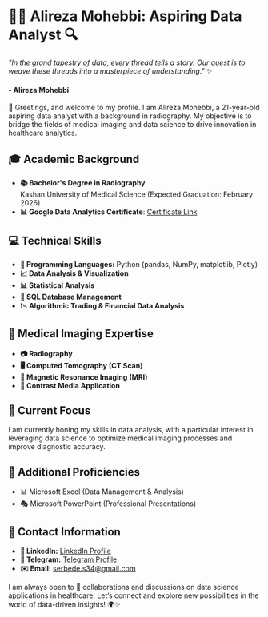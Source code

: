 # 🧙‍♂️ Alireza Mohebbi: Aspiring Data Analyst 🔍

*"In the grand tapestry of data, every thread tells a story. Our quest is to weave these threads into a masterpiece of understanding."* ✨  
#### - Alireza Mohebbi


👋 Greetings, and welcome to my profile. I am Alireza Mohebbi, a 21-year-old aspiring data analyst with a background in radiography. My objective is to bridge the fields of medical imaging and data science to drive innovation in healthcare analytics.

## 🎓 Academic Background
- **📚 Bachelor's Degree in Radiography**  
  Kashan University of Medical Science (Expected Graduation: February 2026)
- **📊 Google Data Analytics Certificate**: [Certificate Link](https://1drv.ms/b/c/32ad82fef2c1dc75/EcWeWZ13arpLty7ScZVHxbEBJwZM59weWRJlo7LxW5dvBg?e=gwRuFF)

## 💻 Technical Skills
- **🐍 Programming Languages:** Python (pandas, NumPy, matplotlib, Plotly)
- **📈 Data Analysis & Visualization**
- **📊 Statistical Analysis**
- **💾 SQL Database Management**
- **📉 Algorithmic Trading & Financial Data Analysis**

## 🏥 Medical Imaging Expertise
- **📷 Radiography**
- **🖥️ Computed Tomography (CT Scan)**
- **🧲 Magnetic Resonance Imaging (MRI)**
- **💉 Contrast Media Application**

## 🚀 Current Focus
I am currently honing my skills in data analysis, with a particular interest in leveraging data science to optimize medical imaging processes and improve diagnostic accuracy.

## 📜 Additional Proficiencies
- 📊 Microsoft Excel (Data Management & Analysis)
- 🎭 Microsoft PowerPoint (Professional Presentations)

## 📡 Contact Information
- **🔗 LinkedIn:** [LinkedIn Profile](www.linkedin.com/in/alrza)
- **💬 Telegram:** [Telegram Profile](https://t.me/AlrzA_2003)
- **✉️ Email:** [serbede.s34@gmail.com](mailto:serbede.s34@gmail.com)

I am always open to 🤝 collaborations and discussions on data science applications in healthcare. Let’s connect and explore new possibilities in the world of data-driven insights! 🌍✨

